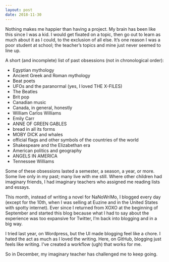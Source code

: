 ```yaml
---
layout: post
date: 2018-11-30
---
```


Nothing makes me happier than having a project. My brain has been like this since I was a kid. I would get fixated on a topic, then go out to learn as much about it as I could, to the exclusion of all else. It’s one reason I was a poor student at school; the teacher’s topics and mine just never seemed to line up. 

A short (and incomplete) list of past obsessions (not in chronological order):
- Egyptian mythology 
- Ancient Greek and Roman mythology 
- Beat poets
- UFOs and the paranormal (yes, I loved THE X-FILES)
- The Beatles
- Brit pop
- Canadian music
- Canada, in general, honestly
- William Carlos Williams
- Emily Carr
- ANNE OF GREEN GABLES
- bread in all its forms
- MOBY DICK and whales
- official flags and other symbols of the countries of the world
- Shakespeare and the Elizabethan era 
- American politics and geography 
- ANGELS IN AMERICA
- Tennessee Williams

Some of these obsessions lasted a semester, a season, a year, or more. Some live only in my past; many live with me still. Where other children had imaginary friends, I had imaginary teachers who assigned me reading lists and essays. 

This month, instead of writing a novel for NaNoWriMo, I blogged every day (except for the 10th, when I was selling at Euzine and in the United States with spotty internet). Ever since I returned from XOXO at the beginning of September and started this blog because what I had to say about the experience was too expansive for Twitter, I’m back into blogging and in a big way. 

I tried last year, on Wordpress, but the UI made blogging feel like a chore. I hated the act as much as I loved the writing. Here, on GitHub, blogging just feels like writing. I’ve created a workflow (ugh) that works for me. 

So in December, my imaginary teacher has challenged me to keep going. 
